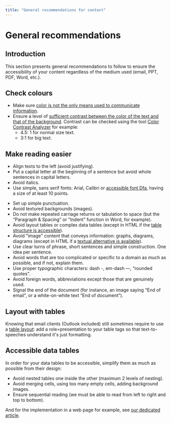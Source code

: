 ```yaml
---
title: "General recommendations for content"
---
```


# General recommendations 

## Introduction
This section presents general recommendations to follow to ensure the accessibility of your content regardless of the medium used (email, PPT, PDF, Word, etc.).

## Check colours

* Make sure [color is not the only means used to communicate information](https://a11y-guidelines.orange.com/en/web/design/colors-and-contrasts/#do-not-use-colour-or-sensory-characteristics-as-the-unique-source-of-information).
* Ensure a level of [sufficient contrast between the color of the text and that of the background](https://a11y-guidelines.orange.com/en/web/design/colors-and-contrasts/#make-sure-there-is-enough-contrast-between-font-and-background-colors). Contrast can be checked using the tool [Color Contrast Analyzer](https://www.paciellogroup.com/resources/contrastanalyser/) for example:
  * 4.5: 1 for normal size text.
  * 3:1 for big text.

## Make reading easier

* Align texts to the left (avoid justifying).
* Put a capital letter at the beginning of a sentence but avoid whole sentences in capital letters.
* Avoid italics.
* Use simple, sans serif fonts: Arial, Calibri or [accessible font Dfa](https://opensource.orange.com/fr/category/actualites/ow2-fr/osai-fr/accessible_dfa-fr/), having a size of at least 10 points.
<!-- removed multiples lines – not relevant in English --> 
* Set up simple punctuation.
* Avoid textured backgrounds (images).
* Do not make repeated carriage returns or tabulation to space (but the “Paragraph & Spacing” or “Indent” function in Word, for example).
* Avoid layout tables or complex data tables (except in HTML if the [table structure is accessible](https://a11y-guidelines.orange.com/en/web/develop/textual-content/#structuring-data-tables)).
* Avoid "image" content that conveys information: graphs, diagrams, diagrams (except in HTML if a [textual alternative is available](https://a11y-guidelines.orange.com/en/web/design/non-textual-content/)).
* Use clear turns of phrase, short sentences and simple construction. One idea per sentence.
* Avoid words that are too complicated or specific to a domain as much as possible, and if not, explain them.
* Use proper typographic characters: dash -, em-dash —, “rounded quotes”.
* Avoid foreign words, abbreviations except those that are genuinely used.
* Signal the end of the document (for instance, an image saying “End of email”, or a white-on-white text “End of document”).

## Layout with tables

Knowing that email clients (Outlook included) still sometimes require to use a [table layout](https://a11y-guidelines.orange.com/en/editorial-content/emails/): add a role=presentation to your table tags so that text-to-speeches understand it's just formatting.

## Accessible data tables

In order for your data tables to be accessible, simplify them as much as possible from their design:
* Avoid nested tables one inside the other (maximum 2 levels of nesting).
* Avoid merging cells, using too many empty cells, adding background images.
* Ensure sequential reading (we must be able to read from left to right and top to bottom).

And for the implementation in a web page for example, see <a href="https://a11y-guidelines.orange.com/en/web/develop/textual-content/#structuring-data-tables" title="Structuring data tables">our dedicated article</a>.

